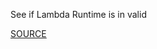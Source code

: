 See if Lambda Runtime is in valid

[SOURCE](https://docs.aws.amazon.com/lambda/latest/dg/API_CreateFunction.html#SSS-CreateFunction-request-Runtime)